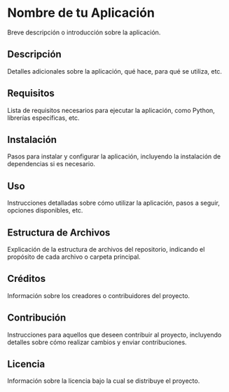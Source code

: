 # Nombre de tu Aplicación

Breve descripción o introducción sobre la aplicación.

## Descripción

Detalles adicionales sobre la aplicación, qué hace, para qué se utiliza, etc.

## Requisitos

Lista de requisitos necesarios para ejecutar la aplicación, como Python, librerías específicas, etc.

## Instalación

Pasos para instalar y configurar la aplicación, incluyendo la instalación de dependencias si es necesario.

## Uso

Instrucciones detalladas sobre cómo utilizar la aplicación, pasos a seguir, opciones disponibles, etc.

## Estructura de Archivos

Explicación de la estructura de archivos del repositorio, indicando el propósito de cada archivo o carpeta principal.

## Créditos

Información sobre los creadores o contribuidores del proyecto.

## Contribución

Instrucciones para aquellos que deseen contribuir al proyecto, incluyendo detalles sobre cómo realizar cambios y enviar contribuciones.

## Licencia

Información sobre la licencia bajo la cual se distribuye el proyecto.

